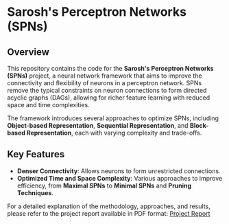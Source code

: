 # Sarosh's Perceptron Networks (SPNs)

## Overview

This repository contains the code for the **Sarosh's Perceptron Networks (SPNs)** project, a neural network framework that aims to improve the connectivity and flexibility of neurons in a perceptron network. SPNs remove the typical constraints on neuron connections to form directed acyclic graphs (DAGs), allowing for richer feature learning with reduced space and time complexities.

The framework introduces several approaches to optimize SPNs, including **Object-based Representation**, **Sequential Representation**, and **Block-based Representation**, each with varying complexity and trade-offs.

## Key Features

- **Denser Connectivity**: Allows neurons to form unrestricted connections.
- **Optimized Time and Space Complexity**: Various approaches to improve efficiency, from **Maximal SPNs** to **Minimal SPNs** and **Pruning Techniques**.

For a detailed explanation of the methodology, approaches, and results, please refer to the project report available in PDF format:
[Project Report](./docs/SPNs-thesis_report_draft_sarosh_krishan.pdf)
